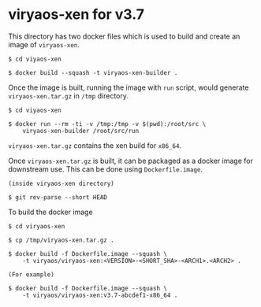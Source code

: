 # viryaos-xen for v3.7

This directory has two docker files which is used to build and create an image
of `viryaos-xen`.

```
$ cd viyaos-xen

$ docker build --squash -t viryaos-xen-builder .
```

Once the image is built, running the image with `run` script, would generate
`viryaos-xen.tar.gz` in `/tmp` directory.

```
$ cd viyaos-xen

$ docker run --rm -ti -v /tmp:/tmp -v $(pwd):/root/src \
    viryaos-xen-builder /root/src/run
```

`viryaos-xen.tar.gz` contains the xen build for `x86_64`.

Once `viryaos-xen.tar.gz` is built, it can be packaged as a docker image for
downstream use. This can be done using `Dockerfile.image`.

```
(inside viryaos-xen directory)

$ git rev-parse --short HEAD
```

To build the docker image

```
$ cd viryaos-xen

$ cp /tmp/viryaos-xen.tar.gz .

$ docker build -f Dockerfile.image --squash \
    -t viryaos/viryaos-xen:<VERSION>-<SHORT_SHA>-<ARCH1>.<ARCH2> .

(For example)

$ docker build -f Dockerfile.image --squash \
    -t viryaos/viryaos-xen:v3.7-abcdef1-x86_64 .
```
